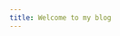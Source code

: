 ```yaml
---
title: Welcome to my blog
---
```


<script src="https://code.jquery.com/jquery-3.2.1.min.js"></script>
<script src="/json.js"></script>
 
<div id="text"></div>
